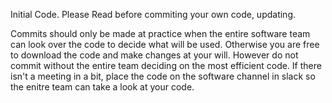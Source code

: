 Initial Code. Please Read before commiting your own code, updating.

Commits should only be made at practice when the entire software team can look over the code to decide what will be used. Otherwise you are free to download the code and make changes at your will. However do not commit without the entire team deciding on the most efficient code. If there isn't a meeting in a bit, place the code on the software channel in slack so the enitre team can take a look at your code.
